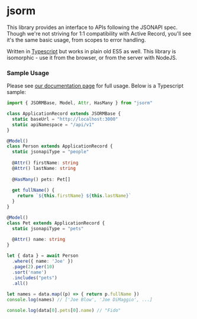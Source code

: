 # jsorm

This library provides an interface to APIs following the JSONAPI spec. Though we're not striving for 1:1 compatibility with Active Record, you'll see it's the same basic usage, from scopes to error handling.

Written in [Typescript](https://www.typescriptlang.org) but works in plain old ES5 as well. This library is isomorphic - use it from the browser, or from the server with NodeJS.

### Sample Usage

Please see [our documentation page](https://jsonapi-suite.github.io/jsonapi_suite/js/home) for full usage. Below is a Typescript sample:

```ts
import { JSORMBase, Model, Attr, HasMany } from "jsorm"

class ApplicationRecord extends JSORMBase {
  static baseUrl = "http://localhost:3000"
  static apiNamespace = "/api/v1"
}

@Model()
class Person extends ApplicationRecord {
  static jsonapiType = "people"
    
  @Attr() firstName: string 
  @Attr() lastName: string
  
  @HasMany() pets: Pet[]
  
  get fullName() {
    return `${this.firstName} ${this.lastName}`
  }
}

@Model()
class Pet extends ApplicationRecord {
  static jsonapiType = "pets"
  
  @Attr() name: string
}

let { data } = await Person
  .where({ name: 'Joe' })
  .page(2).per(10)
  .sort('name')
  .includes("pets")
  .all()
  
let names = data.map((p) => { return p.fullName })
console.log(names) // ['Joe Blow', 'Joe DiMaggio', ...]

console.log(data[0].pets[0].name) // "Fido"
```
